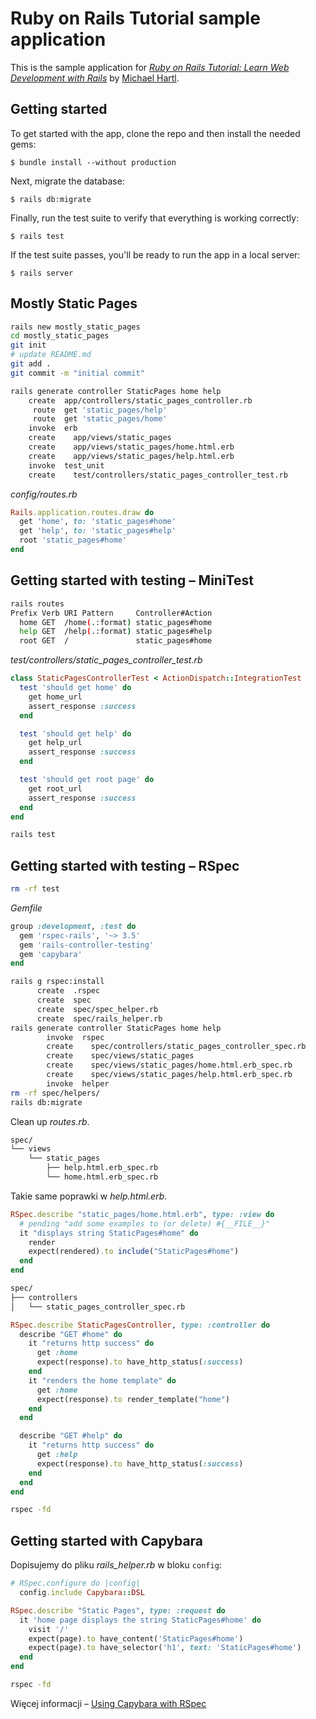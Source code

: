 # Ruby on Rails Tutorial sample application

This is the sample application for
[*Ruby on Rails Tutorial:
Learn Web Development with Rails*](http://www.railstutorial.org/)
by [Michael Hartl](http://www.michaelhartl.com/).

## Getting started

To get started with the app, clone the repo and then install the needed gems:

```
$ bundle install --without production
```

Next, migrate the database:

```
$ rails db:migrate
```

Finally, run the test suite to verify that everything is working correctly:

```
$ rails test
```

If the test suite passes, you'll be ready to run the app in a local server:

```
$ rails server
```

## Mostly Static Pages

```sh
rails new mostly_static_pages
cd mostly_static_pages
git init
# update README.md
git add .
git commit -m "initial commit"
```

```sh
rails generate controller StaticPages home help
    create  app/controllers/static_pages_controller.rb
     route  get 'static_pages/help'
     route  get 'static_pages/home'
    invoke  erb
    create    app/views/static_pages
    create    app/views/static_pages/home.html.erb
    create    app/views/static_pages/help.html.erb
    invoke  test_unit
    create    test/controllers/static_pages_controller_test.rb
```

_config/routes.rb_
```ruby
Rails.application.routes.draw do
  get 'home', to: 'static_pages#home'
  get 'help', to: 'static_pages#help'
  root 'static_pages#home'
end
```

## Getting started with testing – MiniTest

```sh
rails routes
Prefix Verb URI Pattern     Controller#Action
  home GET  /home(.:format) static_pages#home
  help GET  /help(.:format) static_pages#help
  root GET  /               static_pages#home
```

_test/controllers/static_pages_controller_test.rb_
```ruby
class StaticPagesControllerTest < ActionDispatch::IntegrationTest
  test 'should get home' do
    get home_url
    assert_response :success
  end

  test 'should get help' do
    get help_url
    assert_response :success
  end

  test 'should get root page' do
    get root_url
    assert_response :success
  end
end
```

```sh
rails test
```

## Getting started with testing – RSpec

```sh
rm -rf test
```

_Gemfile_
```ruby
group :development, :test do
  gem 'rspec-rails', '~> 3.5'
  gem 'rails-controller-testing'
  gem 'capybara'
end
```

```sh
rails g rspec:install
      create  .rspec
      create  spec
      create  spec/spec_helper.rb
      create  spec/rails_helper.rb
rails generate controller StaticPages home help
        invoke  rspec
        create    spec/controllers/static_pages_controller_spec.rb
        create    spec/views/static_pages
        create    spec/views/static_pages/home.html.erb_spec.rb
        create    spec/views/static_pages/help.html.erb_spec.rb
        invoke  helper
rm -rf spec/helpers/
rails db:migrate
```

Clean up _routes.rb_.

```sh
spec/
└── views
    └── static_pages
        ├── help.html.erb_spec.rb
        └── home.html.erb_spec.rb
```

Takie same poprawki w _help.html.erb_.
```ruby
RSpec.describe "static_pages/home.html.erb", type: :view do
  # pending "add some examples to (or delete) #{__FILE__}"
  it "displays string StaticPages#home" do
    render
    expect(rendered).to include("StaticPages#home")
  end
end
```

```sh
spec/
├── controllers
│   └── static_pages_controller_spec.rb
```

```ruby
RSpec.describe StaticPagesController, type: :controller do
  describe "GET #home" do
    it "returns http success" do
      get :home
      expect(response).to have_http_status(:success)
    end
    it "renders the home template" do
      get :home
      expect(response).to render_template("home")
    end
  end

  describe "GET #help" do
    it "returns http success" do
      get :help
      expect(response).to have_http_status(:success)
    end
  end
end
```

```sh
rspec -fd
```

## Getting started with Capybara

Dopisujemy do pliku _rails_helper.rb_ w bloku `config`:
```ruby
# RSpec.configure do |config|
  config.include Capybara::DSL
```

```ruby
RSpec.describe "Static Pages", type: :request do
  it 'home page displays the string StaticPages#home' do
    visit '/'
    expect(page).to have_content('StaticPages#home')
    expect(page).to have_selector('h1', text: 'StaticPages#home')
  end
end
```

```sh
rspec -fd
```

Więcej informacji –
[Using Capybara with RSpec](https://github.com/jnicklas/capybara#using-capybara-with-rspec)

